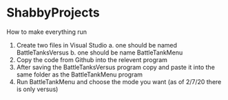 # ShabbyProjects

How to make everything run

1. Create two files in Visual Studio
  a. one should be named BattleTanksVersus
  b. one should be name BattleTankMenu
2. Copy the code from Github into the relevent program
3. After saving the BattleTanksVersus program copy and paste it into the same folder as the BattleTankMenu program
4. Run BattleTankMenu and choose the mode you want (as of 2/7/20 there is only versus)

